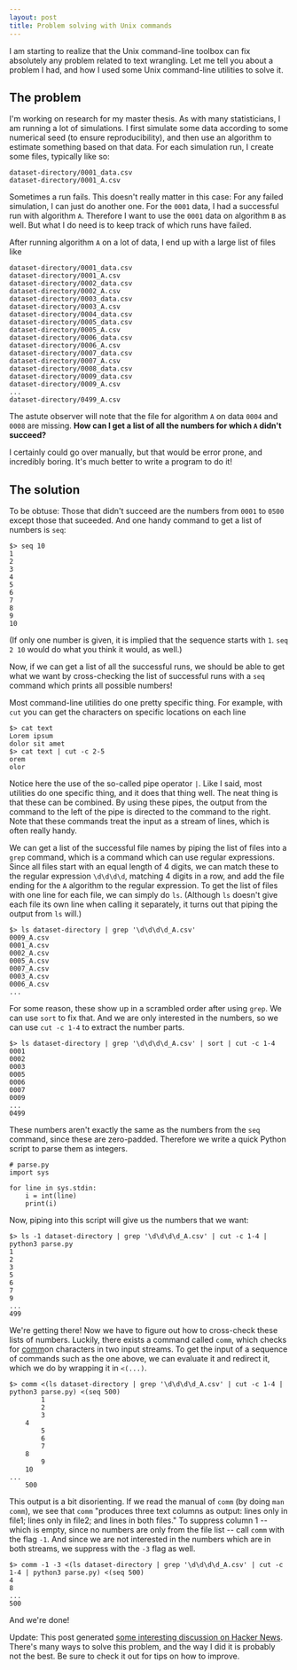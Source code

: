 ```yaml
---
layout: post
title: Problem solving with Unix commands
---
```


I am starting to realize that the Unix command-line toolbox can fix absolutely any problem related to text wrangling. Let me tell you about a problem I had, and how I used some Unix command-line utilities to solve it.

## The problem

I'm working on research for my master thesis. As with many statisticians, I am running a lot of simulations. I first simulate some data according to some numerical seed (to ensure reproducibility), and then use an algorithm to estimate something based on that data. For each simulation run, I create some files, typically like so:

```
dataset-directory/0001_data.csv
dataset-directory/0001_A.csv
```
Sometimes a run fails. This doesn't really matter in this case: For any failed simulation, I can just do another one. For the `0001` data, I had a successful run with algorithm `A`. Therefore I want to use the `0001` data on algorithm `B` as well. But what I do need is to keep track of which runs have failed.

After running algorithm `A` on a lot of data, I end up with a large list of files like

```
dataset-directory/0001_data.csv
dataset-directory/0001_A.csv
dataset-directory/0002_data.csv
dataset-directory/0002_A.csv
dataset-directory/0003_data.csv
dataset-directory/0003_A.csv
dataset-directory/0004_data.csv
dataset-directory/0005_data.csv
dataset-directory/0005_A.csv
dataset-directory/0006_data.csv
dataset-directory/0006_A.csv
dataset-directory/0007_data.csv
dataset-directory/0007_A.csv
dataset-directory/0008_data.csv
dataset-directory/0009_data.csv
dataset-directory/0009_A.csv
...
dataset-directory/0499_A.csv
```
The astute observer will note that the file for algorithm `A` on data `0004` and `0008` are missing. **How can I get a list of all the numbers for which `A` didn't succeed?**

I certainly could go over manually, but that would be error prone, and incredibly boring. It's much better to write a program to do it!

## The solution

To be obtuse: Those that didn't succeed are the numbers from `0001` to `0500` except those that suceeded. And one handy command to get a list of numbers is `seq`:

```
$> seq 10
1
2
3
4
5
6
7
8
9
10
```
(If only one number is given, it is implied that the sequence starts with `1`. `seq 2 10` would do what you think it would, as well.)

Now, if we can get a list of all the successful runs, we should be able to get what we want by cross-checking the list of successful runs with a `seq` command which prints all possible numbers!

Most command-line utilities do one pretty specific thing. For example, with `cut` you can get the characters on specific locations on each line

```
$> cat text
Lorem ipsum
dolor sit amet
$> cat text | cut -c 2-5
orem
olor
```
Notice here the use of the so-called pipe operator `|`. Like I said, most utilities do one specific thing, and it does that thing well. The neat thing is that these can be combined. By using these pipes, the output from the command to the left of the pipe is directed to the command to the right. Note that these commands treat the input as a stream of lines, which is often really handy.

We can get a list of the successful file names by piping the list of files into a `grep` command, which is a command which can use regular expressions. Since all files start with an equal length of 4 digits, we can match these to the regular expression `\d\d\d\d`, matching 4 digits in a row, and add the file ending for the `A` algorithm to the regular expression. To get the list of files with one line for each file, we can simply do `ls`. (Although `ls` doesn't give each file its own line when calling it separately, it turns out that piping the output from `ls` will.)

```
$> ls dataset-directory | grep '\d\d\d\d_A.csv'
0009_A.csv
0001_A.csv
0002_A.csv
0005_A.csv
0007_A.csv
0003_A.csv
0006_A.csv
...
```
For some reason, these show up in a scrambled order after using `grep`. We can use `sort` to fix that. And we are only interested in the numbers, so we can use `cut -c 1-4` to extract the number parts.

```
$> ls dataset-directory | grep '\d\d\d\d_A.csv' | sort | cut -c 1-4
0001
0002
0003
0005
0006
0007
0009
...
0499
```
These numbers aren't exactly the same as the numbers from the `seq` command, since these are zero-padded. Therefore we write a quick Python script to parse them as integers.

```
# parse.py
import sys

for line in sys.stdin:
    i = int(line)
    print(i)
```

Now, piping into this script will give us the numbers that we want:

```
$> ls -1 dataset-directory | grep '\d\d\d\d_A.csv' | cut -c 1-4 | python3 parse.py
1
2
3
5
6
7
9
...
499
```

We're getting there! Now we have to figure out how to cross-check these lists of numbers. Luckily, there exists a command called `comm`, which checks for <u>comm</u>on characters in two input streams. To get the input of a sequence of commands such as the one above, we can evaluate it and redirect it, which we do by wrapping it in `<(...)`.

```
$> comm <(ls dataset-directory | grep '\d\d\d\d_A.csv' | cut -c 1-4 | python3 parse.py) <(seq 500)
        1
        2
        3
    4
        5
        6
        7
    8
        9
    10
...
    500
```
This output is a bit disorienting. If we read the manual of `comm` (by doing `man comm`), we see that `comm` "produces three text columns as output: lines only in file1; lines only in file2; and lines in both files." To suppress column 1 -- which is empty, since no numbers are only from the file list -- call `comm` with the flag `-1`. And since we are not interested in the numbers which are in both streams, we suppress with the `-3` flag as well.

```
$> comm -1 -3 <(ls dataset-directory | grep '\d\d\d\d_A.csv' | cut -c 1-4 | python3 parse.py) <(seq 500)
4
8
...
500
```

And we're done!

Update: This post generated [some interesting discussion on Hacker News](https://news.ycombinator.com/item?id=19160659). There's many ways to solve this problem, and the way I did it is probably not the best. Be sure to check it out for tips on how to improve.